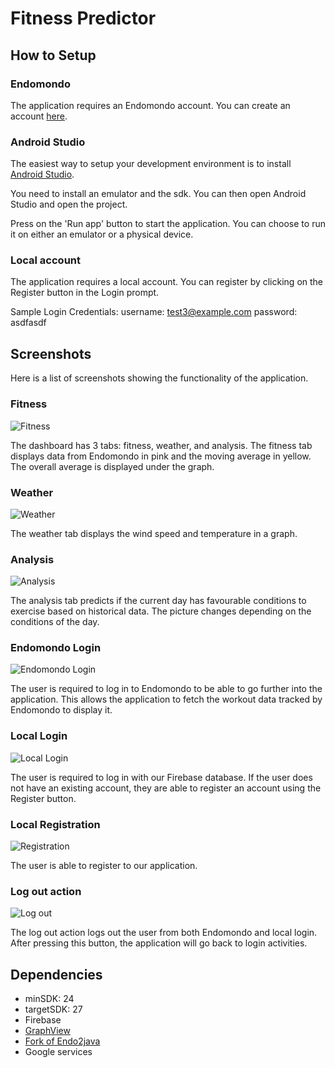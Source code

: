 # Fitness Predictor

## How to Setup

### Endomondo

The application requires an Endomondo account. You can create an account
[here](https://www.endomondo.com/).

### Android Studio

The easiest way to setup your development environment is to install [Android
Studio](https://developer.android.com/studio/install).

You need to install an emulator and the sdk. You can then open Android Studio
and open the project.

Press on the 'Run app' button to start the application. You can choose to run it
on either an emulator or a physical device.

### Local account

The application requires a local account. You can register by clicking on the
Register button in the Login prompt.

Sample Login Credentials:
username: test3@example.com
password: asdfasdf

## Screenshots

Here is a list of screenshots showing the functionality of the application.

### Fitness

![Fitness](screenshots/dashboard.png)

The dashboard has 3 tabs: fitness, weather, and analysis. The fitness tab displays data from Endomondo in pink and the moving average in yellow. The overall average is displayed under the graph.

### Weather
![Weather](screenshots/weather.png)

The weather tab displays the wind speed and temperature in a graph. 

### Analysis
![Analysis](screenshots/analysis.png)

The analysis tab predicts if the current day has favourable conditions to exercise based on historical data. The picture changes depending on the conditions of the day.

### Endomondo Login

![Endomondo Login](screenshots/endomondo_login.png)

The user is required to log in to Endomondo to be able to go further into the application. This allows the application to fetch the workout data tracked by Endomondo to display it.

### Local Login

![Local Login](screenshots/local_login.png)

The user is required to log in with our Firebase database. If the user does not have an existing account, they are able to register an account using the Register button.

### Local Registration

![Registration](screenshots/local_registration.png)

The user is able to register to our application.

### Log out action

![Log out](screenshots/logout_action.png)

The log out action logs out the user from both Endomondo and local login. After
pressing this button, the application will go back to login activities.

## Dependencies

- minSDK: 24
- targetSDK: 27
- Firebase
- [GraphView](www.android-graphview.org/)
- [Fork of Endo2java](https://github.com/tomleb/endo2java/)
- Google services

